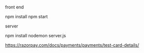 front end 

npm install
npm start 


server

npm install
nodemon server.js



https://razorpay.com/docs/payments/payments/test-card-details/